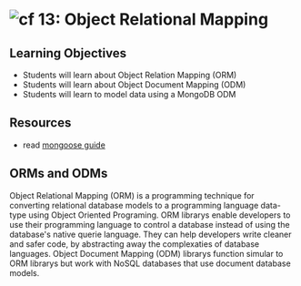 ![cf](http://i.imgur.com/7v5ASc8.png) 13: Object Relational Mapping
===

## Learning Objectives
* Students will learn about Object Relation Mapping (ORM)
* Students will learn about Object Document Mapping (ODM)
* Students will learn to model data using a MongoDB ODM

## Resources
* read [mongoose guide](http://mongoosejs.com/docs/guide.html)

## ORMs and ODMs
Object Relational Mapping (ORM) is a programming technique for converting relational database models to a programming language data-type using Object Oriented Programing. ORM librarys enable developers to use their programming language to control a database instead of using the database's native querie language. They can help developers write cleaner and safer code, by abstracting away the complexaties of database languages. Object Document Mapping (ODM) librarys function simular to ORM librarys but work with NoSQL databases that use document database models.
